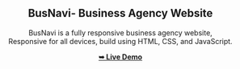 <div align="center">
  
  <br />
  <br />

  <h2 align="center">BusNavi- Business Agency Website</h2>

  BusNavi is a fully responsive business agency website, <br />Responsive for all devices, build using HTML, CSS, and JavaScript.

  <a href="https://bus-navi.vercel.app/"><strong>➥ Live Demo</strong></a>

</div>
